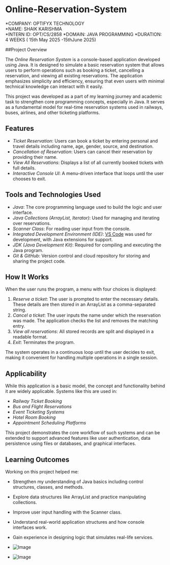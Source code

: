 # Online-Reservation-System

*COMPANY: OPTIFYX TECHNOLOGY  
*NAME: SHAIK KARISHMA  
*INTERN ID: OPT/CS/2858 
*DOMAIN: JAVA PROGRAMMING 
*DURATION: 4 WEEKS (  15th May 2025 -15thJune 2025)



##Project Overview

The *Online Reservation System* is a console-based application developed using Java. It is designed to simulate a basic reservation system that allows users to perform operations such as booking a ticket, cancelling a reservation, and viewing all existing reservations. The application emphasizes simplicity and efficiency, ensuring that even users with minimal technical knowledge can interact with it easily.

This project was developed as a part of my learning journey and academic task to strengthen core programming concepts, especially in Java. It serves as a fundamental model for real-time reservation systems used in railways, buses, airlines, and other ticketing platforms.

## Features

- *Ticket Reservation*: Users can book a ticket by entering personal and travel details including name, age, gender, source, and destination.
- *Cancellation of Reservation*: Users can cancel their reservation by providing their name.
- *View All Reservations*: Displays a list of all currently booked tickets with full details.
- *Interactive Console UI*: A menu-driven interface that loops until the user chooses to exit.

## Tools and Technologies Used

- *Java*: The core programming language used to build the logic and user interface.
- *Java Collections (ArrayList, Iterator)*: Used for managing and iterating over reservations.
- *Scanner Class*: For reading user input from the console.
- *Integrated Development Environment (IDE)*: [VS Code](https://code.visualstudio.com/) was used for development, with Java extensions for support.
- *JDK (Java Development Kit)*: Required for compiling and executing the Java program.
- *Git & GitHub*: Version control and cloud repository for storing and sharing the project code.

## How It Works

When the user runs the program, a menu with four choices is displayed:

1. *Reserve a ticket*: The user is prompted to enter the necessary details. These details are then stored in an ArrayList as a comma-separated string.
2. *Cancel a ticket*: The user inputs the name under which the reservation was made. The application checks the list and removes the matching entry.
3. *View all reservations*: All stored records are split and displayed in a readable format.
4. *Exit*: Terminates the program.

The system operates in a continuous loop until the user decides to exit, making it convenient for handling multiple operations in a single session.

## Applicability

While this application is a basic model, the concept and functionality behind it are widely applicable. Systems like this are used in:

- *Railway Ticket Booking*
- *Bus and Flight Reservations*
- *Event Ticketing Systems*
- *Hotel Room Booking*
- *Appointment Scheduling Platforms*

This project demonstrates the core workflow of such systems and can be extended to support advanced features like user authentication, data persistence using files or databases, and graphical interfaces.

## Learning Outcomes

Working on this project helped me:

- Strengthen my understanding of Java basics including control structures, classes, and methods.
- Explore data structures like ArrayList and practice manipulating collections.
- Improve user input handling with the Scanner class.
- Understand real-world application structures and how console interfaces work.
- Gain experience in designing logic that simulates real-life services.

- ![Image](https://github.com/user-attachments/assets/5d4787d1-3f3c-45cd-9002-c833ec28437a)
- ![Image](https://github.com/user-attachments/assets/2e9a1e03-fbea-4860-afaf-469fe09b6b2c)

